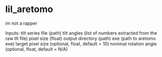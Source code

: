 # lil_aretomo

im not a rapper

Inputs: 
tilt series file (path)
tilt angles (list of numbers extracted from the raw tlt file)
pixel size (float)
output directory (path)
exe (path to aretomo exe)
target pixel size (optional, float, default = 10)
nominal rotation angle (optional, float, default = N/A)
